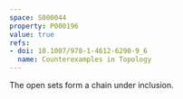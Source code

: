 ```yaml
---
space: S000044
property: P000196
value: true
refs:
- doi: 10.1007/978-1-4612-6290-9_6
  name: Counterexamples in Topology
---
```


The open sets form a chain under inclusion.
